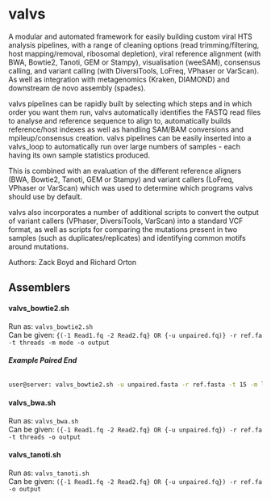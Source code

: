 # valvs
A modular and automated framework for easily building custom viral HTS analysis pipelines, with a range of cleaning options (read trimming/filtering, host mapping/removal, ribosomal depletion), viral reference alignment (with BWA, Bowtie2, Tanoti, GEM or Stampy), visualisation (weeSAM), consensus calling, and variant calling (with DiversiTools, LoFreq, VPhaser or VarScan). As well as integration with metagenomics (Kraken, DIAMOND) and downstream de novo assembly (spades).

valvs pipelines can be rapidly built by selecting which steps and in which order you want them run, valvs automatically identifies the FASTQ read files to analyse and reference sequence to align to, automatically builds reference/host indexes as well as handling SAM/BAM conversions and mpileup/consensus creation. valvs pipelines can be easily inserted into a valvs_loop to automatically run over large numbers of samples - each having its own sample statistics produced.

This is combined with an evaluation of the different reference aligners (BWA, Bowtie2, Tanoti, GEM or Stampy) and variant callers (LoFreq, VPhaser or VarScan) which was used to determine which programs valvs should use by default.

valvs also incorporates a number of additional scripts to convert the output of variant callers (VPhaser, DiversiTools, VarScan) into a standard VCF format, as well as scripts for comparing the mutations present in two samples (such as duplicates/replicates) and identifying common motifs around mutations.

Authors: Zack Boyd and Richard Orton
## **Assemblers**
#### valvs_bowtie2.sh
Run as:	`valvs_bowtie2.sh`  
Can be given: `{(-1 Read1.fq -2 Read2.fq} OR {-u unpaired.fq)} -r ref.fa -t threads -m mode -o output`  
###### __Example Paired End__
``` bash
user@server: valvs_bowtie2.sh -u unpaired.fasta -r ref.fasta -t 15 -m local -o myoutput.txt
```
#### valvs_bwa.sh
Run as:	`valvs_bwa.sh`  
Can be given: `({-1 Read1.fq -2 Read2.fq} OR {-u unpaired.fq}) -r ref.fa -t threads -o output` 
#### valvs_tanoti.sh
Run as:	`valvs_tanoti.sh`  
Can be given: `({-1 Read1.fq -2 Read2.fq} OR {-u unpaired.fq}) -r ref.fa -o output`  

